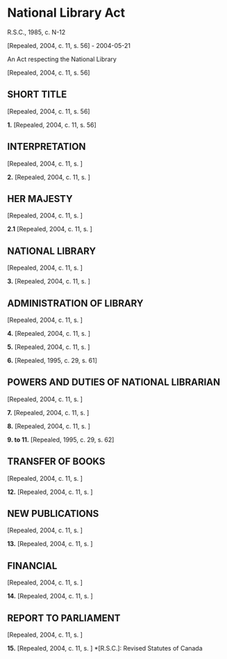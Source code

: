 # National Library Act

R.S.C., 1985, c. N-12

[Repealed, 2004, c. 11, s. 56] - 2004-05-21

An Act respecting the National Library

[Repealed, 2004, c. 11, s. 56]

## SHORT TITLE

[Repealed, 2004, c. 11, s. 56]

**1.** [Repealed, 2004, c. 11, s. 56]

## INTERPRETATION

[Repealed, 2004, c. 11, s. ]

**2.** [Repealed, 2004, c. 11, s. ]

## HER MAJESTY

[Repealed, 2004, c. 11, s. ]

**2.1** [Repealed, 2004, c. 11, s. ]

## NATIONAL LIBRARY

[Repealed, 2004, c. 11, s. ]

**3.** [Repealed, 2004, c. 11, s. ]

## ADMINISTRATION OF LIBRARY

[Repealed, 2004, c. 11, s. ]

**4.** [Repealed, 2004, c. 11, s. ]

**5.** [Repealed, 2004, c. 11, s. ]

**6.** [Repealed, 1995, c. 29, s. 61]

## POWERS AND DUTIES OF NATIONAL LIBRARIAN

[Repealed, 2004, c. 11, s. ]

**7.** [Repealed, 2004, c. 11, s. ]

**8.** [Repealed, 2004, c. 11, s. ]

**9\. to 11.** [Repealed, 1995, c. 29, s. 62]

## TRANSFER OF BOOKS

[Repealed, 2004, c. 11, s. ]

**12.** [Repealed, 2004, c. 11, s. ]

## NEW PUBLICATIONS

[Repealed, 2004, c. 11, s. ]

**13.** [Repealed, 2004, c. 11, s. ]

## FINANCIAL

[Repealed, 2004, c. 11, s. ]

**14.** [Repealed, 2004, c. 11, s. ]

## REPORT TO PARLIAMENT

[Repealed, 2004, c. 11, s. ]

**15.** [Repealed, 2004, c. 11, s. ]
  *[R.S.C.]: Revised Statutes of Canada
